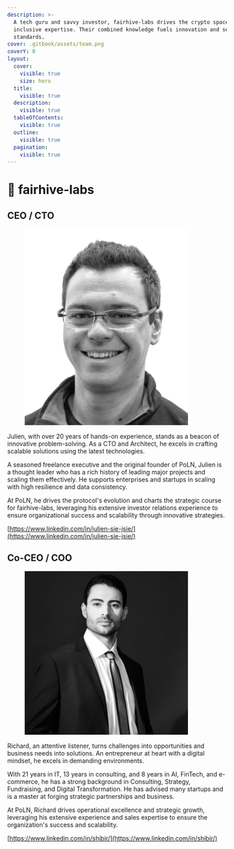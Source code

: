 ```yaml
---
description: >-
  A tech guru and savvy investor, fairhive-labs drives the crypto space with
  inclusive expertise. Their combined knowledge fuels innovation and sets new
  standards.
cover: .gitbook/assets/team.png
coverY: 0
layout:
  cover:
    visible: true
    size: hero
  title:
    visible: true
  description:
    visible: true
  tableOfContents:
    visible: true
  outline:
    visible: true
  pagination:
    visible: true
---
```


# 👥 fairhive-labs

## CEO / CTO

<figure><img src=".gitbook/assets/photo-profil-2019-grey.png" alt="" width="375"><figcaption></figcaption></figure>

Julien, with over 20 years of hands-on experience, stands as a beacon of innovative problem-solving. As a CTO and Architect, he excels in crafting scalable solutions using the latest technologies.

A seasoned freelance executive and the original founder of PoLN, Julien is a thought leader who has a rich history of leading major projects and scaling them effectively. He supports enterprises and startups in scaling with high resilience and data consistency.

At PoLN, he drives the protocol's evolution and charts the strategic course for fairhive-labs, leveraging his extensive investor relations experience to ensure organizational success and scalability through innovative strategies.

[https://www.linkedin.com/in/julien-sie-jsie/](https://www.linkedin.com/in/julien-sie-jsie/)

## Co-CEO / COO

<figure><img src=".gitbook/assets/richard.jpeg" alt="" width="375"><figcaption></figcaption></figure>

Richard, an attentive listener, turns challenges into opportunities and business needs into solutions. An entrepreneur at heart with a digital mindset, he excels in demanding environments.

With 21 years in IT, 13 years in consulting, and 8 years in AI, FinTech, and e-commerce, he has a strong background in Consulting, Strategy, Fundraising, and Digital Transformation. He has advised many startups and is a master at forging strategic partnerships and business.

At PoLN, Richard drives operational excellence and strategic growth, leveraging his extensive experience and sales expertise to ensure the organization's success and scalability.

[https://www.linkedin.com/in/shibir/](https://www.linkedin.com/in/shibir/)
